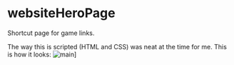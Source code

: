 # websiteHeroPage
Shortcut page for game links. 

The way this is scripted (HTML and CSS) was neat at the time for me. This is how it looks:
![main](https://github.com/jacobbetz/websiteHeroPage/blob/master/mainpage.png)]
